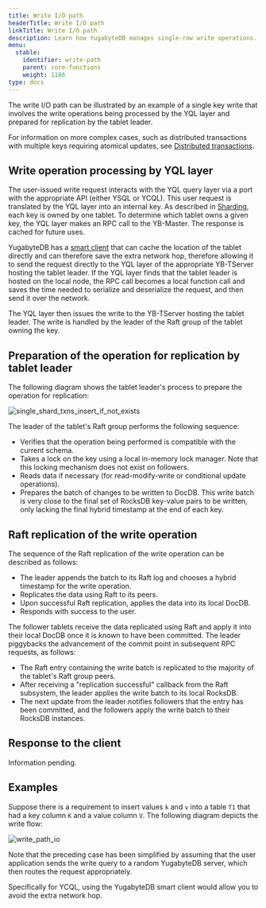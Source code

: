 ```yaml
---
title: Write I/O path
headerTitle: Write I/O path
linkTitle: Write I/O path
description: Learn how YugabyteDB manages single-row write operations.
menu:
  stable:
    identifier: write-path
    parent: core-functions
    weight: 1186
type: docs
---
```


The write I/O path can be illustrated by an example of a single key write that involves the write operations being processed by the YQL layer and prepared for replication by the tablet leader.

For information on more complex cases, such as distributed transactions with multiple keys requiring atomical updates, see [Distributed transactions](../../transactions/distributed-txns/).

## Write operation processing by YQL layer

The user-issued write request interacts with the YQL query layer via a port with the appropriate API (either YSQL or YCQL). This user request is translated by the YQL layer into an internal key. As described in [Sharding](../../docdb-sharding/sharding/), each key is owned by one tablet. To determine which tablet owns a given key, the YQL layer makes an RPC call to the YB-Master. The response is cached for future uses.

YugabyteDB has a [smart client](../../../drivers-orms/smart-drivers/) that can cache the location of the tablet directly and can therefore save the extra network hop, therefore allowing it to send the request directly to the YQL layer of the appropriate YB-TServer hosting the tablet leader. If the YQL layer finds that the tablet leader is hosted on the local node, the RPC call becomes a local function call and saves the time needed to serialize and deserialize the request, and then send it over the network.

The YQL layer then issues the write to the YB-TServer hosting the tablet leader. The write is handled by the leader of the Raft group of the tablet owning the key.

## Preparation of the operation for replication by tablet leader

The following diagram shows the tablet leader's process to prepare the operation for replication:

![single_shard_txns_insert_if_not_exists](/images/architecture/txn/single_shard_txns_insert_if_not_exists.svg)

The leader of the tablet's Raft group performs the following sequence:

* Verifies that the operation being performed is compatible with the current schema.
* Takes a lock on the key using a local in-memory lock manager. Note that this locking mechanism does not exist on followers.
* Reads data if necessary (for read-modify-write or conditional update operations).
* Prepares the batch of changes to be written to DocDB. This write batch is very close to the final set of RocksDB key-value pairs to be written, only lacking the final hybrid timestamp at the end of each key.

## Raft replication of the write operation

The sequence of the Raft replication of the write operation can be described as follows:

* The leader appends the batch to its Raft log and chooses a hybrid timestamp for the write operation.
* Replicates the data using Raft to its peers.
* Upon successful Raft replication, applies the data into its local DocDB.
* Responds with success to the user.

The follower tablets receive the data replicated using Raft and apply it into their local DocDB once it is known to have been committed. The leader piggybacks the advancement of the commit point in subsequent RPC requests, as follows:

* The Raft entry containing the write batch is replicated to the majority of the tablet's Raft group peers.
* After receiving a "replication successful" callback from the Raft subsystem, the leader applies the write batch to its local RocksDB.
* The next update from the leader notifies followers that the entry has been committed, and the followers apply the write batch to their RocksDB instances.

## Response to the client

Information pending.

## Examples

Suppose there is a requirement to insert values `k` and `v` into a table `T1` that had a key column `K` and a value column `V`. The following diagram depicts the write flow:

![write_path_io](/images/architecture/write_path_io.png)

Note that the preceding case has been simplified by assuming that the user application sends the write query to a random YugabyteDB server, which then routes the request appropriately.

Specifically for YCQL, using the YugabyteDB smart client would allow you to avoid the extra network hop.
